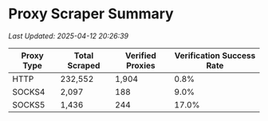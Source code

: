 # Proxy Scraper Summary

_Last Updated: 2025-04-12 20:26:39_

| Proxy Type | Total Scraped | Verified Proxies | Verification Success Rate |
|------------|--------------|------------------|--------------------------|
| HTTP | 232,552 | 1,904 | 0.8% |
| SOCKS4 | 2,097 | 188 | 9.0% |
| SOCKS5 | 1,436 | 244 | 17.0% |
